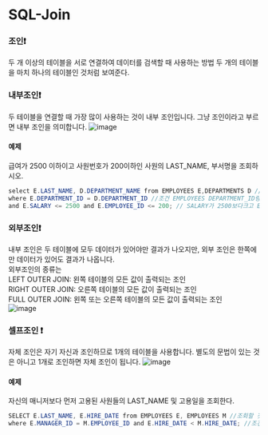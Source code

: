 # SQL-Join

### 조인:exclamation:
두 개 이상의 테이블을 서로 연결하여 데이터를 검색할 때 사용하는 방법
두 개의 테이블을 마치 하나의 테이블인 것처럼 보여준다.

### 내부조인:exclamation:
두 테이블을 연결할 때 가장 많이 사용하는  것이 내부 조인입니다. 그냥 조인이라고 부르면 내부 조인을 의미합니다.
![image](https://user-images.githubusercontent.com/123055714/228698886-a087030d-fa83-4c45-97d2-5b6314505731.png)
#### 예제
급여가 2500 이하이고 사원번호가 200이하인 사원의 LAST_NAME, 부서명을 조회하시오.
```java
select E.LAST_NAME, D.DEPARTMENT_NAME from EMPLOYEES E,DEPARTMENTS D //조회할 것과 조회하는 곳
where E.DEPARTMENT_ID = D.DEPARTMENT_ID //조건 EMPLOYEES DEPARTMENT_ID랑 DEPARTMENT DEPARTMENT_ID랑 같다.
and E.SALARY <= 2500 and E.EMPLOYEE_ID <= 200; // SALARY가 2500보다크고 EMPLOYEE_ID가 200보다 작다.
```

### 외부조인:exclamation:
내부 조인은 두 테이블에 모두 데이터가 있어야만 결과가 나오지만, 외부 조인은 한쪽에만 데이터가 있어도 결과가 나옵니다.<br>
외부조인의 종류는<br>
LEFT OUTER JOIN: 왼쪽 테이블의 모든 값이 출력되는 조인<br>
RIGHT OUTER JOIN: 오른쪽 테이블의 모든 값이 출력되는 조인<br>
FULL OUTER JOIN: 왼쪽 또는 오른쪽 테이블의 모든 값이 출력되는 조인<br>
![image](https://user-images.githubusercontent.com/123055714/228698933-1cb7fae9-6a4f-41ed-aa14-6cdbc0700c45.png)

### 셀프조인 :exclamation:
자체 조인은 자기 자신과 조인하므로 1개의 테이블을 사용합니다. 별도의 문법이 있는 것은 아니고 1개로 조인하면 자체 조인이 됩니다.
![image](https://user-images.githubusercontent.com/123055714/228699357-5882d373-7e2c-4871-b102-b9d55ba8122e.png)
#### 예제
자신의 매니저보다 먼저 고용된 사원들의 LAST_NAME 및 고용일을 조회한다.
```java
SELECT E.LAST_NAME, E.HIRE_DATE from EMPLOYEES E, EMPLOYEES M //조회할 것과 조회하는 곳
where E.MANAGER_ID = M.EMPLOYEE_ID and E.HIRE_DATE < M.HIRE_DATE; //조건 EMPLOYEES E MANAGER_ID와 
```

